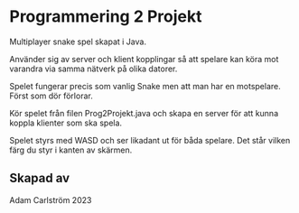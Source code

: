 # Programmering 2 Projekt

Multiplayer snake spel skapat i Java.

Använder sig av server och klient kopplingar så att spelare kan köra mot varandra via samma nätverk på olika datorer.

Spelet fungerar precis som vanlig Snake men att man har en motspelare. Först som dör förlorar.

Kör spelet från filen Prog2Projekt.java och skapa en server för att kunna koppla klienter som ska spela. 

Spelet styrs med WASD och ser likadant ut för båda spelare. Det står vilken färg du styr i kanten av skärmen.

## Skapad av
Adam Carlström 2023
